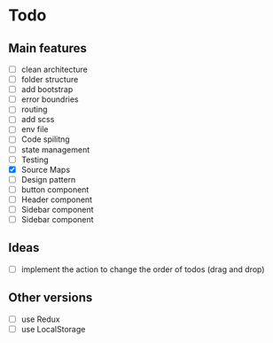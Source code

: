 # Todo

## Main features
- [ ]  clean architecture
- [ ]  folder structure
- [ ]  add bootstrap
- [ ]  error boundries
- [ ]  routing
- [ ]  add scss
- [ ]  env file
- [ ]  Code spilitng
- [ ]  state management
- [ ]  Testing
- [x]  Source Maps
- [ ]  Design pattern
- [ ]  button component 
- [ ]  Header component
- [ ]  Sidebar component  
- [ ]  Sidebar component  

## Ideas
- [ ] implement the action to change the order of todos (drag and drop)

## Other versions
- [ ] use Redux
- [ ] use LocalStorage
